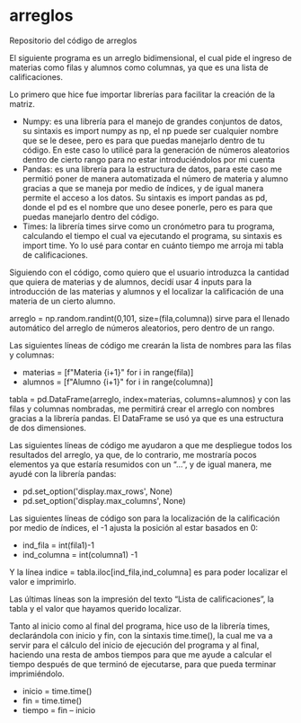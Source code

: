 # arreglos
Repositorio del código de arreglos
<p>El siguiente programa es un arreglo bidimensional, el cual pide el ingreso de materias como filas y alumnos como columnas, ya que es una lista de calificaciones.</p>
<p>Lo primero que hice fue importar librerías para facilitar la creación de la matriz.</p>
<ul>
  <li>Numpy: es una librería para el manejo de grandes conjuntos de datos, su sintaxis es import numpy as np, el np puede ser cualquier nombre que se le desee, pero es para que puedas manejarlo dentro de tu código. En este caso lo utilicé para la generación de números aleatorios dentro de cierto rango para no estar introduciéndolos por mi cuenta</li>
  <li>Pandas: es una librería para la estructura de datos, para este caso me permitió poner de manera automatizada el número de materia y alumno gracias a que se maneja por medio de índices, y de igual manera permite el acceso a los datos. Su sintaxis es import pandas as pd, donde el pd es el nombre que uno desee ponerle, pero es para que puedas manejarlo dentro del código.</li>
  <li>Times: la librería times sirve como un cronómetro para tu programa, calculando el tiempo el cual va ejecutando el programa, su sintaxis es import time. Yo lo usé para contar en cuánto tiempo me arroja mi tabla de calificaciones.</li>
</ul>
<p>Siguiendo con el código, como quiero que el usuario introduzca la cantidad que quiera de materias y de alumnos, decidí usar 4 inputs para la introducción de las materias y alumnos y el localizar la calificación de una materia de un cierto alumno.</p>
<p>arreglo = np.random.randint(0,101, size=(fila,columna)) sirve para el llenado automático del arreglo de números aleatorios, pero dentro de un rango.</p>
<p>Las siguientes líneas de código me crearán la lista de nombres para las filas y columnas:</p>
<ul>
  <li>materias = [f"Materia {i+1}" for i in range(fila)]</li>
  <li>alumnos = [f"Alumno {i+1}" for i in range(columna)]</li>
</ul>
<p>tabla = pd.DataFrame(arreglo, index=materias, columns=alumnos) y con las filas y columnas nombradas, me permitirá crear el arreglo con nombres gracias a la librería pandas. El DataFrame se usó ya que es una estructura de dos dimensiones.</p>
<p>Las siguientes líneas de código me ayudaron a que me despliegue todos los resultados del arreglo, ya que, de lo contrario, me mostraría pocos elementos ya que estaría resumidos con un “…”, y de igual manera, me ayudé con la librería pandas:</p>
<ul>
  <li>pd.set_option('display.max_rows', None)</li>
  <li>pd.set_option('display.max_columns', None)</li>
</ul>
<p>Las siguientes líneas de código son para la localización de la calificación por medio de índices, el -1 ajusta la posición al estar basados en 0:</p>
<ul>
  <li>ind_fila = int(fila1)-1</li>
  <li>ind_columna = int(columna1) -1</li>
</ul>
<p>Y la línea indice = tabla.iloc[ind_fila,ind_columna] es para poder localizar el valor e imprimirlo.</p>
<p>Las últimas líneas son la impresión del texto “Lista de calificaciones”, la tabla y el valor que hayamos querido localizar.</p>
<p>Tanto al inicio como al final del programa, hice uso de la librería times, declarándola con inicio y fin, con la sintaxis time.time(), la cual me va a servir para el cálculo del inicio de ejecución del programa y al final, haciendo una resta de ambos tiempos para que me ayude a calcular el tiempo después de que terminó de ejecutarse, para que pueda terminar imprimiéndolo.</p>
<ul>
  <li>inicio = time.time()</li>
  <li>fin = time.time()</li>
  <li>tiempo = fin – inicio</li>
</ul>
